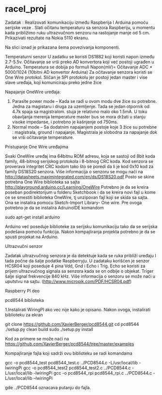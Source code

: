 # racel_proj

 

Zadatak : Realizovati komunikaciju između Raspberija I Arduina pomoću serijske veze .
Slati očitanu temperaturu sa senzora Raspberiju, u momentu kada približimo ruku ultrazvučnom senzoru na rastojanje   manje od 5 cm. Prikazivati rezultate na Nokia 5110 ekranu.

Na slici iznad je prikazana šema povezivanja komponenti. 

Temperaturni senzor
U zadatku se koristi  DS1882  koji koristi napon između 2.7-5.5v. Očitavanje se vrši preko AD konvertora koji već postoji ugrađen u Arduino. Temperatura se dobija po formuli
Napon(mV)= Očitavanje ADC * 5000/1024 (10bitni AD konvertor Arduina) 
Za očitavanje senzora koristi se One Wire protokol. Sličan je SPI protokolu jer postoji jedan master i vise slave uređaja, koji komuniciraju preko jedne žice

Napajanje OneWire uređaja:
1.	Parasite power mode – Kada se radi u ovom modu dve žice su potrebne. Jedna za magistaru i druga za uzemljenje. Tada se jedan otpornik od 4.7k spaja sa magistralom.  stuja je relativno malo oko 1.5mA. U toku obavljanja merenja temperature master bus se mora držati u stanju visoke impedanse, i potrebno je kašnjenje od 750ms.
2.	Normal mode – Sa dodatnim napajanjem postoje koje 3 žice su potrebne : magistrala, ground i napajanje. Magistrala je slobodna za napajanje dok se vrši očitavanje temperature.

Pristupanje One Wire uređajima

Svaki OneWire uređaj ima 64bitnu ROM adresu, koja se sastoji od 8bit koda family, 48-bitnog serijskog protokola i 8-bitnog CRC koda. Kod senzora se proverava integritet CRC kodom tako što se poredi da li je kod 0x10 kod za family DS18S20 senzora. Više informacija o senzoru se mogu naći na
http://datasheets.maximintegrated.com/en/ds/DS18S20.pdf
Posto se skine potrebna One Wire biblioteka sa sajta
http://playground.arduino.cc/Learning/OneWire
Potrebno je da se kreira poseban podirektorijum u folderu Sketchbook i da se kreira novi fajl u kome ce se smestiti biblioteka OneWire, tj unzipovan fajl koji se skida sa sajta. Ona se instalira pomocu Sketch-Import Library- One wire. 
Pre ovoga potrebno je da se instalira AdruinoIDE komandom

sudo apt-get install arduino

Arduino već poseduje biblioteke za serijsku komunikaciju tako da se serijska  podešava pomoću funkcija. Nakon kompajliranja projekta potrebno je da se spusti projekat na Arduino.


Ultrazvučni senzor

Zadatak ultrazvučnog senzora je da detektuje kada se ruka približi uređaju I tada počne da šalje podatke Raspberryju. U zadataku korišćen je senzor HCSR04 koji poseduje 4 pina Vdd, Gnd i Echo i Trig. Echo se koristi za prijem  ultrazvučnog signala sa senzora kada se on odbije o objekat. Triger šalje signal frekvencije 840 kHz. Više informacija o senzoru se može naći u uputstvu na sajtu.
(http://www.micropik.com/PDF/HCSR04.pdf)

Raspberry PI deo

pcd8544 biblioteka

1.Instalirati WiringPI ako vec nije kako je opisano. Nakon ovoga, instalirati biblioteku za ekran

git clone https://github.com/XavierBerger/pcd8544.git
cd pcd8544
./setup.py clean build 
sudo ./setup.py install

Kod za primere se može naći na 
https://github.com/XavierBerger/pcd8544/tree/master/examples

Kompajliranje fajla koji sadrži ovu biblioteku se radi komandama

gcc -o pcd8544_test pcd8544_test.c ../PCD8544.c  -L/usr/local/lib -lwiringPi
gcc -o pcd8544_test2 pcd8544_test2.c ../PCD8544.c  -L/usr/local/lib -lwiringPi
gcc -o pcd8544_rpi pcd8544_rpi.c ../PCD8544.c  -L/usr/local/lib –lwiringPi


gde ../PCD8544 oznacava putanju do fajla.

